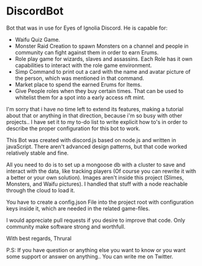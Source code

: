 # DiscordBot
Bot that was in use for Eyes of Ignolia Discord. He is capable for:
- Waifu Quiz Game.
- Monster Raid Creation to spawn Monsters on a channel and people in community can fight against them in order to earn Erums.
- Role play game for wizards, slaves and assassins. Each Role has it own capabilities to interact with the role game environment.
- Simp Command to print out a card with the name and avatar picture of the person, which was mentioned in that command.
- Market place to spend the earned Erums for Items.
- Give People roles when they buy certain times. That can be used to whitelist them for a spot into a early access nft mint.

I'm sorry that i have no time left to extend its features, making a tutorial about that or anything in that direction, because i'm so busy with other projects.. I have set it to my to-do list to write explicit how to's in order to describe the proper configuration for this bot to work.

This Bot was created with discord.js based on node.js and written in javaScript. There aren't advanced design patterns, but that code worked relatively stable and fine.

All you need to do is to set up a mongoose db with a cluster to save and interact with the data, like tracking players (Of course you can rewrite it with a better or your own solution). Images aren't inside this project (Slimes, Monsters, and Waifu pictures). I handled that stuff with a node reachable through the cloud to load it.

You have to create a config.json File into the project root with configuration keys inside it, which are needed in the related game-files.

I would appreciate pull requests if you desire to improve that code. Only community make software strong and worthfull.

With best regards,
Thrural 

P.S:
If you have question or anything else you want to know or you want some support or answer on anything.. You can write me on Twitter.
